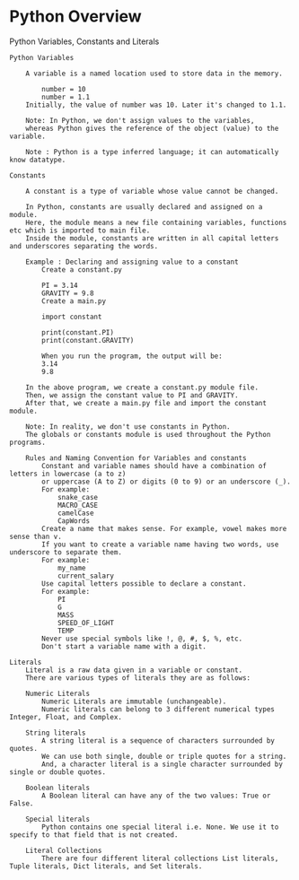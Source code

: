 # Python Overview

Python Variables, Constants and Literals

    Python Variables

        A variable is a named location used to store data in the memory.

            number = 10
            number = 1.1
        Initially, the value of number was 10. Later it's changed to 1.1.

        Note: In Python, we don't assign values to the variables,
        whereas Python gives the reference of the object (value) to the variable.

        Note : Python is a type inferred language; it can automatically know datatype.

    Constants

        A constant is a type of variable whose value cannot be changed.

        In Python, constants are usually declared and assigned on a module.
        Here, the module means a new file containing variables, functions etc which is imported to main file.
        Inside the module, constants are written in all capital letters and underscores separating the words.

        Example : Declaring and assigning value to a constant
            Create a constant.py

            PI = 3.14
            GRAVITY = 9.8
            Create a main.py

            import constant

            print(constant.PI)
            print(constant.GRAVITY)

            When you run the program, the output will be:
            3.14
            9.8

        In the above program, we create a constant.py module file.
        Then, we assign the constant value to PI and GRAVITY.
        After that, we create a main.py file and import the constant module.

        Note: In reality, we don't use constants in Python.
        The globals or constants module is used throughout the Python programs.

        Rules and Naming Convention for Variables and constants
            Constant and variable names should have a combination of letters in lowercase (a to z)
            or uppercase (A to Z) or digits (0 to 9) or an underscore (_).
            For example:
                snake_case
                MACRO_CASE
                camelCase
                CapWords
            Create a name that makes sense. For example, vowel makes more sense than v.
            If you want to create a variable name having two words, use underscore to separate them.
            For example:
                my_name
                current_salary
            Use capital letters possible to declare a constant.
            For example:
                PI
                G
                MASS
                SPEED_OF_LIGHT
                TEMP
            Never use special symbols like !, @, #, $, %, etc.
            Don't start a variable name with a digit.

    Literals
        Literal is a raw data given in a variable or constant.
        There are various types of literals they are as follows:

        Numeric Literals
            Numeric Literals are immutable (unchangeable).
            Numeric literals can belong to 3 different numerical types Integer, Float, and Complex.

        String literals
            A string literal is a sequence of characters surrounded by quotes.
            We can use both single, double or triple quotes for a string.
            And, a character literal is a single character surrounded by single or double quotes.

        Boolean literals
            A Boolean literal can have any of the two values: True or False.

        Special literals
            Python contains one special literal i.e. None. We use it to specify to that field that is not created.

        Literal Collections
            There are four different literal collections List literals, Tuple literals, Dict literals, and Set literals.
